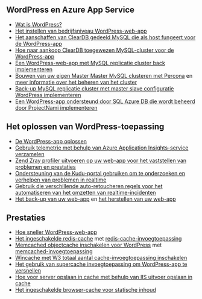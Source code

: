 ## <a name="wordpress-and-azure-app-service"></a>WordPress en Azure App Service
* [Wat is WordPress?](https://wordpress.org/)
* [Het instellen van bedrijfsniveau WordPress-web-app](../articles/app-service-web/web-sites-php-enterprise-wordpress.md)
* [Het aanschaffen van ClearDB gedeeld MySQL die als host fungeert voor de WordPress-app](http://blog.syntaxc4.net/post/2012/12/03/provisioning-a-mysql-database-from-the-windows-azure-store.aspx)
* [Hoe naar aankoop ClearDB toegewezen MySQL-cluster voor de WordPress-app](https://azure.microsoft.com/blog/announcing-new-mysql-premium-tiers-from-cleardb/)
* [Een WordPress-web-app met MySQL replicatie cluster back implementeren](/documentation/templates/wordpress-mysql-replication/)
* [Bouwen van uw eigen Master Master MySQL clusteren met Percona](/documentation/templates/mysql-ha-pxc/) en [meer informatie over het beheren van het cluster](https://github.com/fanjeffrey/axiom.articles/tree/master/pxc)
* [Back-up MySQL replicatie cluster met master slave configuratie WordPress implementeren](/documentation/templates/mysql-replication/)
* [Een WordPress-app ondersteund door SQL Azure DB die wordt beheerd door ProjectNami implementeren](https://azuremarketplace.microsoft.com/en-us/marketplace/apps/ProjectNami.ProjectNami?tab=Overview)

## <a name="troubleshooting-wordpress-application"></a>Het oplossen van WordPress-toepassing
* [De WordPress-app oplossen](https://sunithamk.wordpress.com/2014/09/04/wordpress-troubleshooting-techniques-on-azure-websites/)
* [Gebruik telemetrie met behulp van Azure Application Insights-service verzamelen](https://azure.microsoft.com/blog/usage-analytics-for-wordpress-with-azure-app-insights/)
* [Zend Zray profiler uitvoeren op uw web-app voor het vaststellen van problemen en prestaties](https://sunithamk.wordpress.com/2015/08/04/profiling-php-application-on-azure-web-apps/)
* [Ondersteuning van de Kudu-portal gebruiken om te onderzoeken en verhelpen van problemen in realtime](https://sunithamk.wordpress.com/2015/11/04/diagnose-and-mitigate-issues-with-azure-web-apps-support-portal/)
* [Gebruik die verschillende auto-retoucheren regels voor het automatiseren van het omzetten van realtime-incidenten](http://microsoftazurewebsitescheatsheet.info/#auto-heal)
* [Het back-up van uw web-app](../articles/app-service-web/web-sites-backup.md) en [het herstellen van uw web-app](../articles/app-service-web/web-sites-restore.md)

## <a name="performance"></a>Prestaties
* [Hoe sneller WordPress-web-app](https://sunithamk.wordpress.com/2014/08/01/10-ways-to-speed-up-your-wordpress-site-on-azure-websites/)
* [Het ingeschakelde redis-cache](../articles/redis-cache/cache-dotnet-how-to-use-azure-redis-cache.md) met [redis-cache-invoegtoepassing](https://wordpress.org/plugins/wp-redis/)
* [Memcached objectcache inschakelen voor WordPress](../articles/app-service-web/web-sites-connect-to-redis-using-memcache-protocol.md) met [memcached-invoegtoepassing](https://wordpress.org/plugins/memcached/)
* [Wincache met W3 totaal aantal cache-invoegtoepassing inschakelen](https://wordpress.org/plugins/w3-total-cache/)
* [Het gebruik van supercache invoegtoepassing om WordPress-app te versnellen](http://ruslany.net/2008/12/speed-up-wordpress-on-iis-70/)
* [Hoe voor server opslaan in cache met behulp van IIS uitvoer opslaan in cache](http://blogs.msdn.com/b/brian_swan/archive/2011/06/08/performance-tuning-php-apps-on-windows-iis-with-output-caching.aspx)
* [Het ingeschakelde browser-cache voor statische inhoud](http://www.iis.net/configreference/system.webserver/staticcontent)

